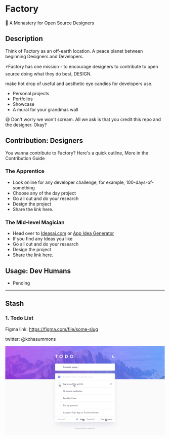 # Factory

🚧 A Monastery for Open Source Designers

## Description
Think of Factory as an off-earth location. A peace planet between beginning Designers and Developers.

⚡Factory has one mission - to encourage designers to contribute to open source doing what they do best, DESIGN.

make hot drop of useful and aesthetic eye candies for developers use. 
- Personal projects
- Portfolios
- Showcase
- A mural for your grandmas wall

😃 Don't worry we won't scream. All we ask is that you credit this repo and the designer. Okay?

## Contribution: Designers
You wanna contribute to Factory? Here's a quick outline, More in the Contribution Guide
### The Apprentice
- Look online for any developer challenge, for example, 100-days-of-something
- Choose any of the day project
- Go all out and do your research
- Design the project
- Share the link here.

### The Mid-level Magician
- Head over to [Ideasai.com](https://ideasai.com/) or [App Idea Generator](https://appideagenerator.com/)
- If you find any Ideas you like
- Go all out and do your research
- Design the project
- Share the link here.


## Usage: Dev Humans
- Pending

<hr />

## Stash

### 1. Todo List

Figma link: https://figma.com/file/some-slug

twitter: @kohasummons 

![sss](./thsNp.jpg)